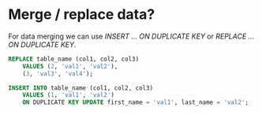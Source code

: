 # Merge / replace data?

For data merging we can use *INSERT ... ON DUPLICATE KEY* or *REPLACE ... ON DUPLICATE KEY*.

```sql
REPLACE table_name (col1, col2, col3)
    VALUES (2, 'val1', 'val2'),
    (3, 'val3', 'val4');

INSERT INTO table_name (col1, col2, col3)
    VALUES (1, 'val1', 'val2')
    ON DUPLICATE KEY UPDATE first_name = 'val1', last_name = 'val2';
```
